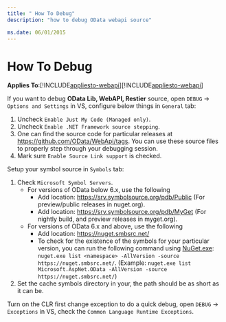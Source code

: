 ```yaml
---
title: " How To Debug"
description: "how to debug OData webapi source"

ms.date: 06/01/2015
---
```

# How To Debug
**Applies To**:[!INCLUDE[appliesto-webapi](../includes/appliesto-webapi-v7.md)][!INCLUDE[appliesto-webapi](../includes/appliesto-webapi-v6.md)]

If you want to debug **OData Lib, WebAPI, Restier** source, open `DEBUG` -> `Options and Settings` in VS, configure below things in `General` tab:

1. Uncheck `Enable Just My Code (Managed only)`.
2. Uncheck `Enable .NET Framework source stepping`.
3. One can find the source code for particular releases at https://github.com/OData/WebApi/tags. You can use these source files to properly step through your debugging session.
4. Mark sure `Enable Source Link support` is checked.

Setup your symbol source in `Symbols` tab:

1. Check `Microsoft Symbol Servers`.
    * For versions of OData below 6.x, use the following
        * Add location: https://srv.symbolsource.org/pdb/Public (For preview/public releases in nuget.org).
        * Add location: https://srv.symbolsource.org/pdb/MyGet (For nightly build, and preview releases in myget.org).
    * For versions of OData 6.x and above, use the following
        * Add location: https://nuget.smbsrc.net/
        * To check for the existence of the symbols for your particular version, you can run the following command using [NuGet.exe](https://www.nuget.org/downloads): `nuget.exe list <namespace> -AllVersion -source https://nuget.smbsrc.net/`. (Example: `nuget.exe list Microsoft.AspNet.OData -AllVersion -source https://nuget.smbsrc.net/`)
2. Set the cache symbols directory in your, the path should be as short as it can be.

Turn on the CLR first change exception to do a quick debug, open `DEBUG` -> `Exceptions` in VS, check the `Common Language Runtime Exceptions`.